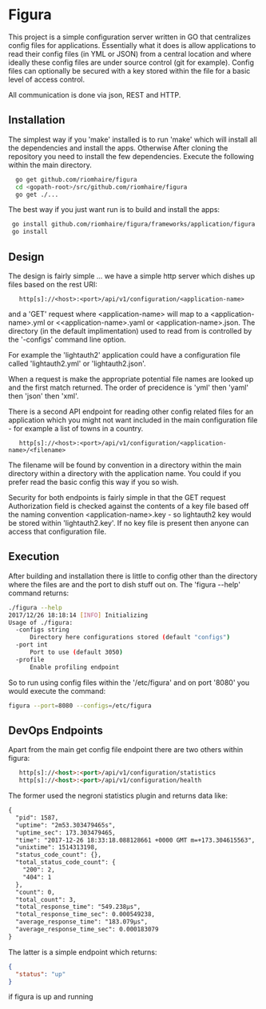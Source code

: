 # Figura

This project is a simple configuration server written in GO that centralizes config files for applications. Essentially what it does is allow applications to read their config files (in YML or JSON) from a central location and where ideally these config files are under source control (git for example). Config files can optionally be secured with a key stored within the file for a basic level of access control.

All communication is done via json, REST and HTTP.

## Installation

The simplest way if you 'make' installed is to run 'make' which will install all the dependencies and install the apps. Otherwise After cloning the repository you need to install the few dependencies. Execute the following within the main directory.

```bash
  go get github.com/riomhaire/figura
  cd <gopath-root>/src/github.com/riomhaire/figura
  go get ./...
```

The best way if you just want run is to build and install the apps:

```bash
 go install github.com/riomhaire/figura/frameworks/application/figura
 go install
```

## Design

The design is fairly simple ... we have a simple http server which dishes up files based on the rest URI:

```http
   http[s]://<host>:<port>/api/v1/configuration/<application-name>
```

and a 'GET' request where \<application-name\> will map to a \<application-name\>.yml or <\<application-name\>.yaml or \<application-name\>.json. The directory (in the default implimentation) used to read from is controlled by the '-configs' command line option.

For example the 'lightauth2' application could have a configuration file called 'lightauth2.yml' or 'lightauth2.json'.

When a request is make the appropriate potential file names are looked up and the first match returned. The order of precidence is 'yml' then 'yaml' then 'json' then 'xml'.

There is a second API endpoint for reading other config related files for an application which you might not want included in the main configuration file - for example a list of towns in a country.

```http
   http[s]://<host>:<port>/api/v1/configuration/<application-name>/<filename>
```

The filename will be found by convention in a directory within the main directory within a directory with the application name. You could if you prefer read the basic config this way if you so wish. 


Security for both endpoints is fairly simple in that the GET request Authorization field is checked against the contents of a key file based off the naming convention \<application-name\>.key - so lightauth2 key would be stored within 'lightauth2.key'. If no key file is present then anyone can access that configuration file.

## Execution

After building and installation there is little to config other than the directory where the files are and the port to dish stuff out on. The 'figura --help' command returns:

```bash
./figura --help
2017/12/26 18:18:14 [INFO] Initializing
Usage of ./figura:
  -configs string
      Directory here configurations stored (default "configs")
  -port int
      Port to use (default 3050)
  -profile
      Enable profiling endpoint

```

So to run using config files within the '/etc/figura' and on port '8080' you would execute the command:

```bash
figura --port=8080 --configs=/etc/figura
```

## DevOps Endpoints

Apart from the main get config file endpoint there are two others within figura:

```html
   http[s]://<host>:<port>/api/v1/configuration/statistics
   http[s]://<host>:<port>/api/v1/configuration/health
```

The former used the negroni statistics plugin and returns data like:

```html
{
  "pid": 1587,
  "uptime": "2m53.303479465s",
  "uptime_sec": 173.303479465,
  "time": "2017-12-26 18:33:18.088128661 +0000 GMT m=+173.304615563",
  "unixtime": 1514313198,
  "status_code_count": {},
  "total_status_code_count": {
    "200": 2,
    "404": 1
  },
  "count": 0,
  "total_count": 3,
  "total_response_time": "549.238µs",
  "total_response_time_sec": 0.000549238,
  "average_response_time": "183.079µs",
  "average_response_time_sec": 0.000183079
}
```

The latter is a simple endpoint which returns:

```json
{
  "status": "up"
}
```

if figura is up and running
